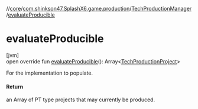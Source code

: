 //[core](../../../index.md)/[com.shinkson47.SplashX6.game.production](../index.md)/[TechProductionManager](index.md)/[evaluateProducible](evaluate-producible.md)

# evaluateProducible

[jvm]\
open override fun [evaluateProducible](evaluate-producible.md)(): Array&lt;[TechProductionProject](../-tech-production-project/index.md)&gt;

For the implementation to populate.

#### Return

an Array of PT type projects that may currently be produced.
